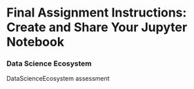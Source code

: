 # Final Assignment Instructions: Create and Share Your Jupyter Notebook

### Data Science Ecosystem
DataScienceEcosystem assessment
